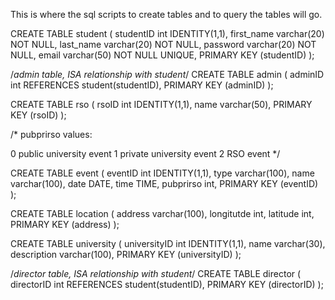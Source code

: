 This is where the sql scripts to create tables and to query the tables will go.

CREATE TABLE student
(
studentID int IDENTITY(1,1),
first_name varchar(20) NOT NULL,
last_name varchar(20) NOT NULL,
password varchar(20) NOT NULL,
email varchar(50) NOT NULL UNIQUE,
PRIMARY KEY (studentID)
);

/*admin table, ISA relationship with student*/
CREATE TABLE admin
(
adminID int REFERENCES student(studentID),
PRIMARY KEY (adminID)
);

CREATE TABLE rso
(
rsoID int IDENTITY(1,1),
name varchar(50),
PRIMARY KEY (rsoID)
);


/* 
pubprirso values:

0 public university event
1 private university event
2 RSO event
*/

CREATE TABLE event
(
eventID int IDENTITY(1,1),
type varchar(100),
name varchar(100),
date DATE,
time TIME,
pubprirso int,
PRIMARY KEY (eventID)
);

CREATE TABLE location 
(
address varchar(100),
longitutde int,
latitude int,
PRIMARY KEY (address)
);

CREATE TABLE university 
(
universityID int IDENTITY(1,1),
name varchar(30),
description varchar(100),
PRIMARY KEY (universityID)
);

/*director table, ISA relationship with student*/
CREATE TABLE director
(
directorID int REFERENCES student(studentID),
PRIMARY KEY (directorID)
);